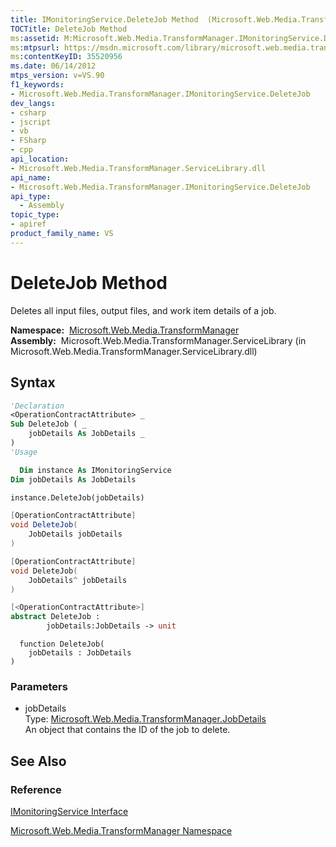 ```yaml
---
title: IMonitoringService.DeleteJob Method  (Microsoft.Web.Media.TransformManager)
TOCTitle: DeleteJob Method
ms:assetid: M:Microsoft.Web.Media.TransformManager.IMonitoringService.DeleteJob(Microsoft.Web.Media.TransformManager.JobDetails)
ms:mtpsurl: https://msdn.microsoft.com/library/microsoft.web.media.transformmanager.imonitoringservice.deletejob(v=VS.90)
ms:contentKeyID: 35520956
ms.date: 06/14/2012
mtps_version: v=VS.90
f1_keywords:
- Microsoft.Web.Media.TransformManager.IMonitoringService.DeleteJob
dev_langs:
- csharp
- jscript
- vb
- FSharp
- cpp
api_location:
- Microsoft.Web.Media.TransformManager.ServiceLibrary.dll
api_name:
- Microsoft.Web.Media.TransformManager.IMonitoringService.DeleteJob
api_type:
  - Assembly
topic_type:
- apiref
product_family_name: VS
---
```


# DeleteJob Method

Deletes all input files, output files, and work item details of a job.

**Namespace:**  [Microsoft.Web.Media.TransformManager](microsoft-web-media-transformmanager-namespace.md)  
**Assembly:**  Microsoft.Web.Media.TransformManager.ServiceLibrary (in Microsoft.Web.Media.TransformManager.ServiceLibrary.dll)

## Syntax

```vb
'Declaration
<OperationContractAttribute> _
Sub DeleteJob ( _
    jobDetails As JobDetails _
)
'Usage

  Dim instance As IMonitoringService
Dim jobDetails As JobDetails

instance.DeleteJob(jobDetails)
```

```csharp
[OperationContractAttribute]
void DeleteJob(
    JobDetails jobDetails
)
```

```cpp
[OperationContractAttribute]
void DeleteJob(
    JobDetails^ jobDetails
)
```

``` fsharp
[<OperationContractAttribute>]
abstract DeleteJob : 
        jobDetails:JobDetails -> unit 
```

```jscript
  function DeleteJob(
    jobDetails : JobDetails
)
```

### Parameters

  - jobDetails  
    Type: [Microsoft.Web.Media.TransformManager.JobDetails](jobdetails-class-microsoft-web-media-transformmanager.md)  
    An object that contains the ID of the job to delete.  

## See Also

### Reference

[IMonitoringService Interface](imonitoringservice-interface-microsoft-web-media-transformmanager.md)

[Microsoft.Web.Media.TransformManager Namespace](microsoft-web-media-transformmanager-namespace.md)

